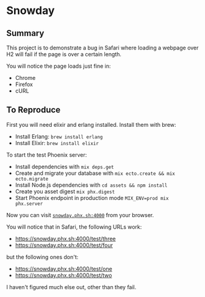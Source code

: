 # Snowday
## Summary

This project is to demonstrate a bug in Safari where loading a webpage over H2 will fail if the page is over a certain length.

You will notice the page loads just fine in:
  - Chrome
  - Firefox
  - cURL

## To Reproduce

First you will need elixir and erlang installed. Install them with brew:

 * Install Erlang: `brew install erlang`
 * Install Elixir: `brew install elixir `

To start the test Phoenix server:

  * Install dependencies with `mix deps.get`
  * Create and migrate your database with `mix ecto.create && mix ecto.migrate`
  * Install Node.js dependencies with `cd assets && npm install`
  * Create you asset digest `mix phx.digest`
  * Start Phoenix endpoint in production mode `MIX_ENV=prod mix phx.server`

Now you can visit [`snowday.phx.sh:4000`](https://snowday.phx.sh:4000) from your browser.

You will notice that in Safari, the following URLs work:

 - https://snowday.phx.sh:4000/test/three
 - https://snowday.phx.sh:4000/test/four

but the following ones don't:

 - https://snowday.phx.sh:4000/test/one
 - https://snowday.phx.sh:4000/test/two

I haven't figured much else out, other than they fail.
